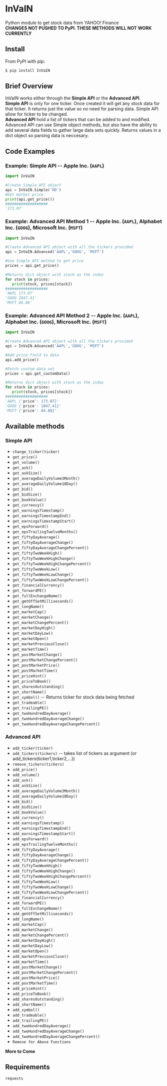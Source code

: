 # InVaIN

Python module to get stock data from YAHOO! Finance <br/>
**CHANGES NOT PUSHED TO PyPI. THESE METHODS WILL NOT WORK CURRENTLY**

## Install

From PyPI with pip:

```bash
$ pip install InVaIN
```

## Brief Overview
InVaIN works either through the **Simple API** or the **Advanced API**. <br />
**Simple API** is only for one ticker. Once created it will get any stock data for that ticker. It returns just the value so no need for parsing data. Simple API allow for ticker to be changed. <br />
**Advanced API** hold a list of tickers that can be added to and modified. Advanced API can use Simple object methods, but also have the ability to add several data fields to gather large data sets quickly. Returns values in a dict object so parsing data is neccesary.  

## Code Examples

### Example: Simple API -- Apple Inc. (``AAPL``)

``` python   
import InVaIN

#Create Simple API object
api = InVaIN.Simple('HD') 
#Get market price
print(api.get_price())
###################
'173.07'
```

### Example: Advanced API Method 1 -- Apple Inc. (``AAPL``), Alphabet Inc. (``GOOG``), Microsoft Inc. (``MSFT``) 

```python
import InVaIN

#Create Advanced API object with all the tickers provided
api = InVaIN.Advanced('AAPL','GOOG', 'MSFT')

#Use Simple API method to get price
prices = api.get_price()

#Returns dict object with stock as the index
for stock in prices:
   print(stock, prices[stock])
###################
'AAPL 173.07'
'GOOG 1047.41'
'MSFT 84.88'
```

### Example: Advanced API Method 2 -- Apple Inc. (``AAPL``), Alphabet Inc. (``GOOG``), Microsoft Inc. (``MSFT``) 

```python
import InVaIN

#Create Advanced API object with all the tickers provided
api = InVaIN.Advanced('AAPL','GOOG', 'MSFT')

#Add price field to data 
api.add_price()

#Fetch custom data set
prices = api.get_customData()

#Returns dict object with stock as the index
for stock in prices:
   print(stock, prices[stock])
###################
'AAPL {'price': 173.07}'
'GOOG {'price': 1047.41}'
'MSFT {'price': 84.88}'
```

## Available methods

### Simple API 
- ``change_ticker(ticker)``
- ``get_price()``
- ``get_volume()``
- ``get_ask()``
- ``get_askSize()``
- ``get_averageDailyVolume3Month()``
- ``get_averageDailyVolume10Day()``
- ``get_bid()``
- ``get_bidSize()``
- ``get_bookValue()``
- ``get_currency()``
- ``get_earningsTimestamp()``
- ``get_earningsTimestampEnd()``
- ``get_earningsTimestampStart()``
- ``get_epsForward()``
- ``get_epsTrailingTwelveMonths()``
- ``get_fiftyDayAverage()``
- ``get_fiftyDayAverageChange()``
- ``get_fiftyDayAverageChangePercent()``
- ``get_fiftyTwoWeekHigh()``
- ``get_fiftyTwoWeekHighChange()``
- ``get_fiftyTwoWeekHighChangePercent()``
- ``get_fiftyTwoWeekLow()``
- ``get_fiftyTwoWeekLowChange()``
- ``get_fiftyTwoWeekLowChangePercent()``
- ``get_financialCurrency()``
- ``get_forwardPE()``
- ``get_fullExchangeName()``
- ``get_gmtOffSetMilliseconds()``
- ``get_longName()``
- ``get_marketCap()``
- ``get_marketChange()``
- ``get_marketChangePercent()``
- ``get_marketDayHigh()``
- ``get_marketDayLow()``
- ``get_marketOpen()``
- ``get_marketPreviousClose()``
- ``get_marketTime()``
- ``get_postMarketChange()``
- ``get_postMarketChangePercent()``
- ``get_postMarketPrice()``
- ``get_postMarketTime()``
- ``get_priceHint()``
- ``get_priceToBook()``
- ``get_sharesOutstanding()``
- ``get_shortName()``
- ``get_symbol()`` -- Returns ticker for stock data being fetched
- ``get_tradeable()``
- ``get_trailingPE()``
- ``get_twoHundredDayAverage()``
- ``get_twoHundredDayAverageChange()``
- ``get_twoHundredDayAverageChangePercent()``

### Advanced API
- ``add_ticker(ticker)``
- ``add_tickers(tickers)`` -- takes list of tickers as argument (or add_tickers(ticker1,ticker2,...))
- ``remove_tickers(tickers)``
- ``add_price()``
- ``add_volume()``
- ``add_ask()``
- ``add_askSize()``
- ``add_averageDailyVolume3Month()``
- ``add_averageDailyVolume10Day()``
- ``add_bid()``
- ``add_bidSize()``
- ``add_bookValue()``
- ``add_currency()``
- ``add_earningsTimestamp()``
- ``add_earningsTimestampEnd()``
- ``add_earningsTimestampStart()``
- ``add_epsForward()``
- ``add_epsTrailingTwelveMonths()``
- ``add_fiftyDayAverage()``
- ``add_fiftyDayAverageChange()``
- ``add_fiftyDayAverageChangePercent()``
- ``add_fiftyTwoWeekHigh()``
- ``add_fiftyTwoWeekHighChange()``
- ``add_fiftyTwoWeekHighChangePercent()``
- ``add_fiftyTwoWeekLow()``
- ``add_fiftyTwoWeekLowChange()``
- ``add_fiftyTwoWeekLowChangePercent()``
- ``add_financialCurrency()``
- ``add_forwardPE()``
- ``add_fullExchangeName()``
- ``add_gmtOffSetMilliseconds()``
- ``add_longName()``
- ``add_marketCap()``
- ``add_marketChange()``
- ``add_marketChangePercent()``
- ``add_marketDayHigh()``
- ``add_marketDayLow()``
- ``add_marketOpen()``
- ``add_marketPreviousClose()``
- ``add_marketTime()``
- ``add_postMarketChange()``
- ``add_postMarketChangePercent()``
- ``add_postMarketPrice()``
- ``add_postMarketTime()``
- ``add_priceHint()``
- ``add_priceToBook()``
- ``add_sharesOutstanding()``
- ``add_shortName()``
- ``add_symbol()``
- ``add_tradeable()``
- ``add_trailingPE()``
- ``add_twoHundredDayAverage()``
- ``add_twoHundredDayAverageChange()``
- ``add_twoHundredDayAverageChangePercent()``
- ``Remove for Above Functions ``

**More to Come**

## Requirements

    requests
